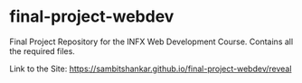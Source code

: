 # final-project-webdev
Final Project Repository for the INFX Web Development Course. Contains all the required files.

Link to the Site: https://sambitshankar.github.io/final-project-webdev/reveal 
